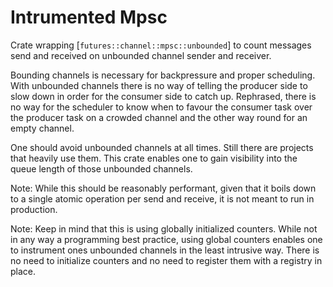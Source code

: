 # Intrumented Mpsc

<!-- cargo-sync-readme start -->

Crate wrapping [`futures::channel::mpsc::unbounded`] to count messages send
and received on unbounded channel sender and receiver.

Bounding channels is necessary for backpressure and proper scheduling. With
unbounded channels there is no way of telling the producer side to slow down
in order for the consumer side to catch up. Rephrased, there is no way for
the scheduler to know when to favour the consumer task over the producer
task on a crowded channel and the other way round for an empty channel.

One should avoid unbounded channels at all times. Still there are projects
that heavily use them. This crate enables one to gain visibility into the
queue length of those unbounded channels.

Note: While this should be reasonably performant, given that it boils down
to a single atomic operation per send and receive, it is not meant to run in
production.

Note: Keep in mind that this is using globally initialized counters. While
not in any way a programming best practice, using global counters enables
one to instrument ones unbounded channels in the least intrusive way. There
is no need to initialize counters and no need to register them with a
registry in place.

<!-- cargo-sync-readme end -->
